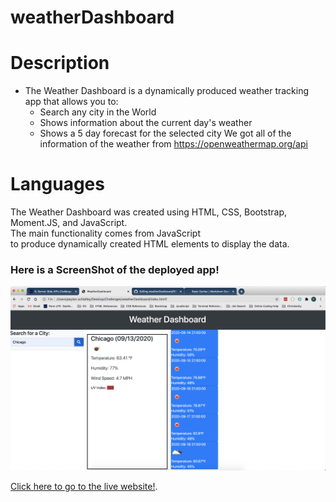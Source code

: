 # weatherDashboard

# Description
* The Weather Dashboard is a dynamically produced weather tracking app that allows you to:
  * Search any city in the World 
  * Shows information about the current day's weather
  * Shows a 5 day forecast for the selected city
We got all of the information of the weather from https://openweathermap.org/api
  
# Languages
The Weather Dashboard was created using HTML, CSS, Bootstrap, Moment.JS, and JavaScript.<br>
The main functionality comes from JavaScript<br> 
to produce dynamically created HTML elements to display the data.

### Here is a ScreenShot of the deployed app!
![WeatherDashboard](/assets/images/weatherDashboardSS.png)

[Click here to go to the live website!](https://pschlafley.github.io/weatherDashboard/).

